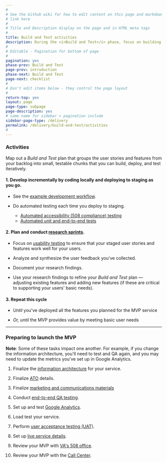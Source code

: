 ```yaml
---
#
# See the Github wiki for how to edit content on this page and markdown styles you can use:
# link here
#
# Title and Description display on the page and in HTML meta tags
#
title: Build and Test activities
description: During the <i>Build and Test</i> phase, focus on building features in small batches and testing those with real users.
#
# Editable - Pagination for bottom of page
#
pagination: yes
phase-prev: Build and Test
page-prev: introduction
phase-next: Build and Test
page-next: checklist
#
# Don't edit items below - they control the page layout
#
return-top: yes
layout: page
page-type: subpage
page-description: yes
# same name for sidebar + pagination include
sidebar-page-type: /delivery
permalink: /delivery/build-and-test/activities
#
---
```


<!--
### Key questions to answer



<hr>
-->

### Activities

Map out a *Build and Test* plan that groups the user stories and features from your backlog into small, testable chunks that you can build, deploy, and test iteratively.

#### 1. Develop incrementally by coding locally and deploying to staging as you go.

* See the <a title="Go to developer workflow" href="https://department-of-veterans-affairs.github.io/va-digital-services-platform-docs/docs/vets-developer-docs/development-workflow.html" target="_blank">example development workflow</a>.

* Do automated testing each time you deploy to staging.

  * <a title="Go to 508 testing" href="https://department-of-veterans-affairs.github.io/va-digital-services-platform-docs/docs/building-and-testing/automated-testing" target="_blank">Automated accessibility (508 compliance) testing</a>
  * <a title="Go to testing" href="https://department-of-veterans-affairs.github.io/va-digital-services-platform-docs/docs/vets-developer-docs/vets-website/forms/tests" target="_blank">Automated unit and end-to-end tests</a>

#### 2. Plan and conduct [research sprints]({{site.baseurl}}/resources/user-research#plan-a-research-sprint).

  * Focus on <a title="Go to usability testing" href="https://methods.18f.gov/validate/usability-testing/" target="_blank">usability testing</a> to ensure that your staged user stories and features work well for your users.

  * Analyze and synthesize the user feedback you've collected.
  * Document your research findings.
  * Use your research findings to refine your *Build and Test* plan &mdash; adjusting existing features and adding new features (if these are critical to supporting your users' basic needs).

#### 3. Repeat this cycle

  * *Until* you've deployed all the features you planned for the MVP service

  * *Or, until* the MVP provides value by meeting basic user needs

<hr>

### Preparing to launch the MVP

**Note**: Some of these tasks impact one another. For example, if you change the information architecture, you'll need to test and QA again, and you may need to update the metrics you've set up in Google Analytics.

1. Finalize the [information architecture]({{site.baseurl}}/resources/more/info-architecture) for your service.

2. Finalize <a title="go to ATO" href="https://department-of-veterans-affairs.github.io/va-digital-services-platform-docs/docs/deploy-your-app/ato.html" target="_blank">ATO</a> details.

3. Finalize [marketing and communications materials]({{site.baseurl}}/resources/more/marcom)

4. Conduct <a title="Go to qa testing" href="https://department-of-veterans-affairs.github.io/va-digital-services-platform-docs/docs/building-and-testing/qa" target="_blank">end-to-end QA testing</a>.

5. Set up and test <a title="Go to Google Analytics setup" href="https://department-of-veterans-affairs.github.io/va-digital-services-platform-docs/docs/vets-developer-docs/google-analytics" target="_blank">Google Analytics</a>.

6. Load test your service.

7. Perform [user acceptance testing (UAT)]({{site.baseurl}}/resources/more/uat).

8. Set up [live service details]({{site.baseurl}}/resources/more/service-details).

9. Review your MVP with [VA's 508 office]({{site.baseurl}}/resources/more/va508).

10. Review your MVP with the [Call Center]({{site.baseurl}}/resources/more/call-center).
<br/>
